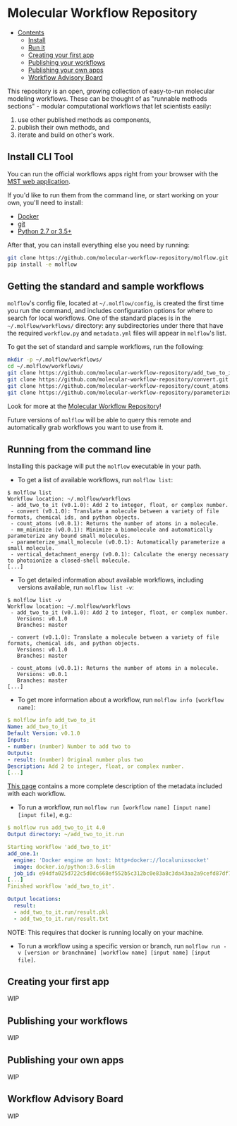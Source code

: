 # Molecular Workflow Repository

- [Contents](#molecular-workflow-repository)
  * [Install](#install-cli-tool)
  * [Run it](#running-from-the-command-line)
  * [Creating your first app](#creating-your-first-app)
  * [Publishing your workflows](#publishing-your-workflows)
  * [Publishing your own apps](#publishing-your-own-apps)
  * [Workflow Advisory Board](#workflow-advisory-board)

This repository is an open, growing collection of easy-to-run molecular modeling workflows. These can be thought of as "runnable methods sections" - modular computational workflows that let scientists easily:
 1. use other published methods as components,
 2. publish their own methods, and
 3. iterate and build on other's work.


## Install CLI Tool

You can run the official workflows apps right from your browser with the [MST web application](https://molsim.bionano.autodesk.com).

If you'd like to run them from the command line, or start working on your own, you'll need to install:
 
 - [Docker](https://docs.docker.com/engine/installation/)
 - [git](https://git-scm.com/book/en/v2/Getting-Started-Installing-Git)
 - [Python 2.7 or 3.5+](https://www.python.org/downloads/)

After that, you can install everything else you need by running:

```bash
git clone https://github.com/molecular-workflow-repository/molflow.git
pip install -e molflow
```


## Getting the standard and sample workflows

`molflow`'s config file, located at `~/.molflow/config`, is created the first time you run the command, and includes configuration options for where to search for local workflows. One of the standard places is in the `~/.molflow/workflows/` directory: any subdirectories under there that have the required `workflow.py` and `metadata.yml` files will appear in `molflow`'s list.

To get the set of standard and sample workflows, run the following:
```bash
mkdir -p ~/.molflow/workflows/
cd ~/.molflow/workflows/
git clone https://github.com/molecular-workflow-repository/add_two_to_it.git
git clone https://github.com/molecular-workflow-repository/convert.git
git clone https://github.com/molecular-workflow-repository/count_atoms.git
git clone https://github.com/molecular-workflow-repository/parameterize_small_molecule.git
```

Look for more at the [Molecular Workflow Repository](https://github.com/molecular-workflow-repository/)!

Future versions of `molflow` will be able to query this remote and automatically grab workflows you want to use from it.

## Running from the command line

Installing this package will put the `molflow` executable in your path.

 - To get a list of available workflows, run `molflow list`:
```
$ molflow list
Workflow location: ~/.molflow/workflows
 - add_two_to_it (v0.1.0): Add 2 to integer, float, or complex number.
 - convert (v0.1.0): Translate a molecule between a variety of file formats, chemical ids, and python objects.
 - count_atoms (v0.0.1): Returns the number of atoms in a molecule.
 - mm_minimize (v0.0.1): Minimize a biomolecule and automatically parameterize any bound small molecules.
 - parameterize_small_molecule (v0.0.1): Automatically parameterize a small molecule.
 - vertical_detachment_energy (v0.0.1): Calculate the energy necessary to photoionize a closed-shell molecule.
[...]
```
 - To get detailed information about available workflows, including versions available, run `molflow list -v`:
```
$ molflow list -v
Workflow location: ~/.molflow/workflows
 - add_two_to_it (v0.1.0): Add 2 to integer, float, or complex number.
   Versions: v0.1.0
   Branches: master

 - convert (v0.1.0): Translate a molecule between a variety of file formats, chemical ids, and python objects.
   Versions: v0.1.0
   Branches: master

 - count_atoms (v0.0.1): Returns the number of atoms in a molecule.
   Versions: v0.0.1
   Branches: master
[...]
```

 - To get more information about a workflow, run `molflow info [workflow name]`:
```yaml
$ molflow info add_two_to_it
Name: add_two_to_it
Default Version: v0.1.0
Inputs:
- number: (number) Number to add two to
Outputs:
- result: (number) Original number plus two
Description: Add 2 to integer, float, or complex number.
[...]
```

[This page](docs/workflows/metadata.md) contains a more complete description of the metadata included with each workflow.

 - To run a workflow, run `molflow run [workflow name] [input name] [input file]`, e.g.:
```yaml
$ molflow run add_two_to_it 4.0
Output directory: ~/add_two_to_it.run

Starting workflow 'add_two_to_it'
add_one.1:
  engine: 'Docker engine on host: http+docker://localunixsocket'
  image: docker.io/python:3.6-slim
  job_id: e94dfa025d722c5d0dc668ef552b5c312bc0e83a8c3da43aa2a9cefd87df7063
[...]
Finished workflow 'add_two_to_it'.

Output locations:
  result:
  - add_two_to_it.run/result.pkl
  - add_two_to_it.run/result.txt
```
NOTE: This requires that docker is running locally on your machine.

 - To run a workflow using a specific version or branch, run `molflow run -v [version or branchname] [workflow name] [input name] [input file]`.


## Creating your first app

WIP

## Publishing your workflows

WIP

 
## Publishing your own apps

WIP
 

## Workflow Advisory Board
WIP


